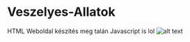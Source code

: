# Veszelyes-Allatok
HTML Weboldal készítés meg talán Javascript is lol
![alt text](https://camo.githubusercontent.com/c1b364d6aed07441b509327e5fa50a338adfad0969c1aec58e973665f688f684/68747470733a2f2f63646e2e646973636f72646170702e636f6d2f6174746163686d656e74732f3737343937323431373832363838313534392f3738353835383034393832313930303830302f46656c616461742e706e67)
